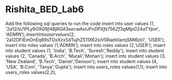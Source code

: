 # Rishita_BED_Lab6


Add the following sql queries to run the code
insert into user values (1, '$2a$12$iVJ1PLy9OXQ9f4BjRGA3eecwAxtJFnDPXfs756Zf3qMIpG24aTYpm', 'ADMIN');
insert into user values (2, '$2a$12$DFlEmOnEq89sTOxXzx5dTujhZ511X62siV5RaetiilamjSMl6zl/i', 'USER');
insert into roles values (1,'ADMIN');
insert into roles values (2,'USER');
insert into student values (1, 'India', 'B.Tech', 'Suresh','Reddy');
insert into student values (2, 'Canada', 'B.Arch', 'Murali','Mohan');
insert into student values (3, 'New Zealand', 'B.Tech', 'Daniel','Denson');
insert into student values (4, 'USA', 'B.Com', 'Tanya','Gupta');
insert into users_roles values(1,1);
insert into users_roles values(2,2);
